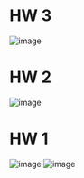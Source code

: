 # HW 3
![image](https://user-images.githubusercontent.com/67063105/217779449-7961d1ea-356d-42f1-a507-cb61dbc72bc2.png)


# HW 2
![image](https://user-images.githubusercontent.com/67063105/217577992-267e7e17-bd78-41e1-9c22-9f59f446a252.png)

# HW 1
![image](https://user-images.githubusercontent.com/67063105/217527430-9a5860c1-419c-4dda-bf42-20c00f2036b0.png)
![image](https://user-images.githubusercontent.com/67063105/217527462-fb7290f8-21db-4c82-b1c9-c4c08b73375b.png)
